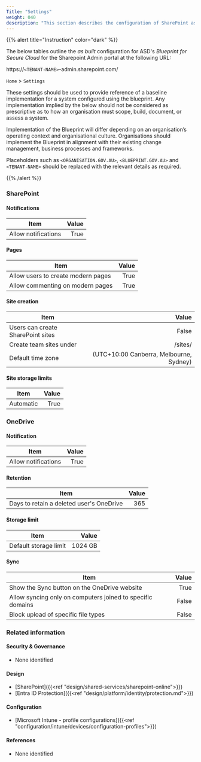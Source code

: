```yaml
---
Title: "Settings"
weight: 040
description: "This section describes the configuration of SharePoint associated with systems built according to guidance in ASD's Blueprint for Secure Cloud."
---
```


{{% alert title="Instruction" color="dark" %}}

The below tables outline the *as built* configuration for ASD's *Blueprint for Secure Cloud* for the Sharepoint Admin portal at the following URL: 

https://`<TENANT-NAME>`-admin.sharepoint.com/

`Home` > `Settings`

These settings should be used to provide reference of a baseline implementation for a system configured using the blueprint. Any implementation implied by the below should not be considered as prescriptive as to how an organisation must scope, build, document, or assess a system.

Implementation of the Blueprint will differ depending on an organisation’s operating context and organisational culture. Organisations should implement the Blueprint in alignment with their existing change management, business processes and frameworks.

Placeholders such as `<ORGANISATION.GOV.AU>`, `<BLUEPRINT.GOV.AU>` and `<TENANT-NAME>` should be replaced with the relevant details as required.

{{% /alert %}}

### SharePoint

#### Notifications

| Item                | Value |
| ------------------- | ----: |
| Allow notifications |  True |

#### Pages

| Item                               | Value |
| ---------------------------------- | ----: |
| Allow users to create modern pages |  True |
| Allow commenting on modern pages   |  True |

#### Site creation

| Item                              |                                   Value |
| --------------------------------- | --------------------------------------: |
| Users can create SharePoint sites |                                   False |
| Create team sites under           |                                 /sites/ |
| Default time zone                 | (UTC+10:00 Canberra, Melbourne, Sydney) |

#### Site storage limits

| Item      | Value |
| --------- | ----: |
| Automatic |  True |

### OneDrive

#### Notification

| Item                | Value |
| ------------------- | ----: |
| Allow notifications |  True |

#### Retention

| Item                                     | Value |
| ---------------------------------------- | ----: |
| Days to retain a deleted user's OneDrive |   365 |

#### Storage limit

| Item                  |   Value |
| --------------------- | ------: |
| Default storage limit | 1024 GB |

#### Sync

| Item                                                       | Value |
| ---------------------------------------------------------- | ----: |
| Show the Sync button on the OneDrive website               |  True |
| Allow syncing only on computers joined to specific domains | False |
| Block upload of specific file types                        | False |

### Related information

#### Security & Governance

* None identified
  
#### Design

* [SharePoint]({{<ref "design/shared-services/sharepoint-online">}})
* [Entra ID Protection]({{<ref "design/platform/identity/protection.md">}})
  
#### Configuration

* [Microsoft Intune - profile configurations]({{<ref "configuration/intune/devices/configuration-profiles">}})

#### References

* None identified